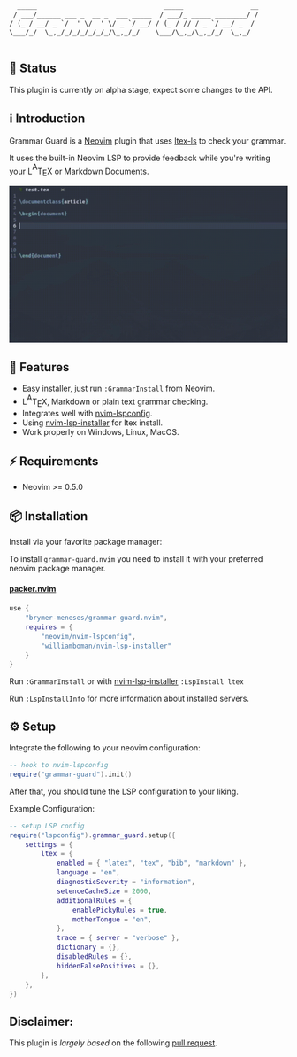 
```
  _____                                _____                 __
 / ___/______ ___ _  __ _  ___ _____  / ___/_ _____ ________/ /
/ (_ / __/ _ `/  ' \/  ' \/ _ `/ __/ / (_ / // / _ `/ __/ _  / 
\___/_/  \_,_/_/_/_/_/_/_/\_,_/_/    \___/\_,_/\_,_/_/  \_,_/  
                                                               
```

## 🚧 Status 

This plugin is currently on alpha stage, expect some changes to the API.

## ℹ️ Introduction

Grammar Guard is a [Neovim](https://github.com/neovim/neovim) plugin that uses [ltex-ls](https://github.com/valentjn/ltex-ls) to check your grammar.

It uses the built-in Neovim LSP to provide feedback while you're writing your L<big><sup>A</sup></big>T<big><sub>E</sub></big>X or Markdown Documents.

![Demo](assets/demo.gif)

## 🌟 Features
* Easy installer, just run `:GrammarInstall` from Neovim.
* L<big><sup>A</sup></big>T<big><sub>E</sub></big>X, Markdown or plain text grammar checking.
* Integrates well with [nvim-lspconfig](https://github.com/neovim/nvim-lspconfig).
* Using [nvim-lsp-installer](https://github.com/williamboman/nvim-lsp-installer) for ltex install.
* Work properly on Windows, Linux, MacOS.

## ⚡️ Requirements

+ Neovim >= 0.5.0

## 📦 Installation

Install via your favorite package manager:

To install `grammar-guard.nvim` you need to install it with your preferred neovim package manager.

#### [packer.nvim](https://github.com/wbthomason/packer.nvim)

```lua
use {
    "brymer-meneses/grammar-guard.nvim",
    requires = {
        "neovim/nvim-lspconfig",
        "williamboman/nvim-lsp-installer"
    }
}
```

Run `:GrammarInstall` or with [nvim-lsp-installer](https://github.com/williamboman/nvim-lsp-installer) `:LspInstall ltex`

Run `:LspInstallInfo` for more information about installed servers.

## ⚙️ Setup

Integrate the following to your neovim configuration:

```lua
-- hook to nvim-lspconfig
require("grammar-guard").init()
```
After that, you should tune the LSP configuration to your liking.

Example Configuration:
```lua
-- setup LSP config
require("lspconfig").grammar_guard.setup({
	settings = {
		ltex = {
			enabled = { "latex", "tex", "bib", "markdown" },
			language = "en",
			diagnosticSeverity = "information",
			setenceCacheSize = 2000,
			additionalRules = {
				enablePickyRules = true,
				motherTongue = "en",
			},
			trace = { server = "verbose" },
			dictionary = {},
			disabledRules = {},
			hiddenFalsePositives = {},
		},
	},
})
```
## Disclaimer:
This plugin is *largely based* on the following [pull request](https://github.com/neovim/nvim-lspconfig/pull/863).

